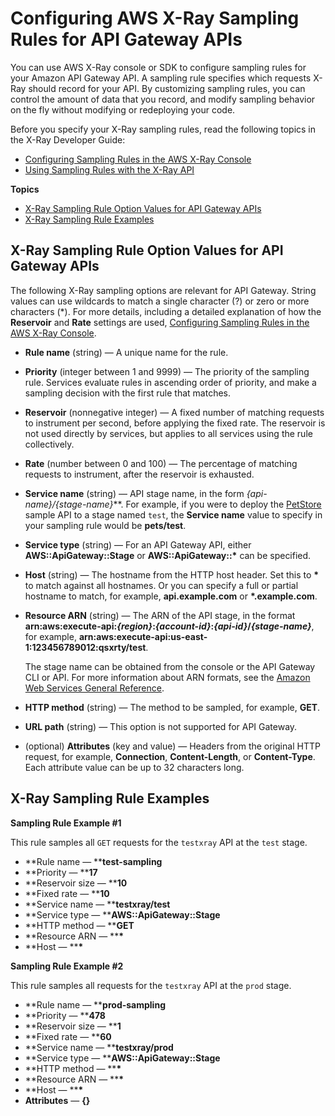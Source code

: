 # Configuring AWS X\-Ray Sampling Rules for API Gateway APIs<a name="apigateway-configuring-xray-sampling-rules"></a>

You can use AWS X\-Ray console or SDK to configure sampling rules for your Amazon API Gateway API\. A sampling rule specifies which requests X\-Ray should record for your API\. By customizing sampling rules, you can control the amount of data that you record, and modify sampling behavior on the fly without modifying or redeploying your code\.

Before you specify your X\-Ray sampling rules, read the following topics in the X\-Ray Developer Guide:
+ [Configuring Sampling Rules in the AWS X\-Ray Console](https://docs.aws.amazon.com/xray/latest/devguide/xray-console-sampling.html)
+ [Using Sampling Rules with the X\-Ray API](https://docs.aws.amazon.com/xray/latest/devguide/xray-api-sampling.html)

**Topics**
+ [X\-Ray Sampling Rule Option Values for API Gateway APIs](#apigateway-xray-sampling-rule-options)
+ [X\-Ray Sampling Rule Examples](#apigateway-xray-sampling-rules-examples)

## X\-Ray Sampling Rule Option Values for API Gateway APIs<a name="apigateway-xray-sampling-rule-options"></a>

The following X\-Ray sampling options are relevant for API Gateway\. String values can use wildcards to match a single character \(?\) or zero or more characters \(\*\)\. For more details, including a detailed explanation of how the **Reservoir** and **Rate** settings are used, [Configuring Sampling Rules in the AWS X\-Ray Console](https://docs.aws.amazon.com/xray/latest/devguide/xray-console-sampling.html)\.
+ **Rule name** \(string\) — A unique name for the rule\.
+ **Priority** \(integer between 1 and 9999\) — The priority of the sampling rule\. Services evaluate rules in ascending order of priority, and make a sampling decision with the first rule that matches\.
+ **Reservoir** \(nonnegative integer\) — A fixed number of matching requests to instrument per second, before applying the fixed rate\. The reservoir is not used directly by services, but applies to all services using the rule collectively\.
+ **Rate** \(number between 0 and 100\) — The percentage of matching requests to instrument, after the reservoir is exhausted\.
+ **Service name** \(string\) — API stage name, in the form ***\{api\-name\}*/*\{stage\-name\}***\. For example, if you were to deploy the [PetStore](api-gateway-create-api-from-example.md) sample API to a stage named `test`, the **Service name** value to specify in your sampling rule would be **pets/test**\.
+ **Service type** \(string\) — For an API Gateway API, either **AWS::ApiGateway::Stage** or **AWS::ApiGateway::\*** can be specified\.
+ **Host** \(string\) — The hostname from the HTTP host header\. Set this to **\*** to match against all hostnames\. Or you can specify a full or partial hostname to match, for example, **api\.example\.com** or **\*\.example\.com**\.
+ **Resource ARN** \(string\) — The ARN of the API stage, in the format **arn:aws:execute\-api:*\{region\}*:*\{account\-id\}*:*\{api\-id\}*/*\{stage\-name\}***, for example, **arn:aws:execute\-api:us\-east\-1:123456789012:qsxrty/test**\.

  The stage name can be obtained from the console or the API Gateway CLI or API\. For more information about ARN formats, see the [Amazon Web Services General Reference](https://docs.aws.amazon.com/general/latest/gr/)\.
+ **HTTP method** \(string\) — The method to be sampled, for example, **GET**\.
+ **URL path** \(string\) — This option is not supported for API Gateway\.
+ \(optional\) **Attributes** \(key and value\) — Headers from the original HTTP request, for example, **Connection**, **Content\-Length**, or **Content\-Type**\. Each attribute value can be up to 32 characters long\.

## X\-Ray Sampling Rule Examples<a name="apigateway-xray-sampling-rules-examples"></a>

**Sampling Rule Example \#1**

This rule samples all `GET` requests for the `testxray` API at the `test` stage\.
+ **Rule name — ****test\-sampling**
+ **Priority — ****17**
+ **Reservoir size — ****10**
+ **Fixed rate — ****10**
+ **Service name — ****testxray/test**
+ **Service type — ****AWS::ApiGateway::Stage**
+ **HTTP method — ****GET**
+ **Resource ARN — ****\***
+ **Host — ****\***

**Sampling Rule Example \#2**

This rule samples all requests for the `testxray` API at the `prod` stage\.
+ **Rule name — ****prod\-sampling**
+ **Priority — ****478**
+ **Reservoir size — ****1**
+ **Fixed rate — ****60**
+ **Service name — ****testxray/prod**
+ **Service type — ****AWS::ApiGateway::Stage**
+ **HTTP method — ****\***
+ **Resource ARN — ****\***
+ **Host — ****\***
+ **Attributes** — **\{\}**